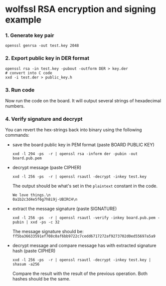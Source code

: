 # wolfssl RSA encryption and signing example

### 1. Generate key pair

```
openssl genrsa -out test.key 2048
```

### 2. Export public key in DER format

```
openssl rsa -in test.key -pubout -outform DER > key.der
# convert into C code
xxd -i test.der > public_key.h
```

### 3. Run code

Now run the code on the board. It will output several strings of hexadecimal numbers.

### 4. Verify signature and decrypt

You can revert the hex-strings back into binary using the following commands:

* save the board public key in PEM format (paste BOARD PUBLIC KEY)
  ```
  xxd -l 294 -ps  -r | openssl rsa -inform der -pubin -out board.pub.pem
  ```

* decrypt message (paste CIPHER)
  ```
  xxd -l 256 -ps  -r | openssl rsautl -decrypt -inkey test.key
  ```
  The output should be what's set in the ```plaintext``` constant in the code.
  ```
  We love things.\n
  0a1b2c3d4e5f6g7h8i9j-UBIRCH\n
  ```

* extract the message signature (paste SIGNATURE)
  ```
  xxd -l 256 -ps  -r | openssl rsautl -verify -inkey board.pub.pem -pubin | xxd -ps -c 32
  ```
  The message signature should be: ```ff5ba36633591ef708c0af6bb9722c7cedd6717272af9273702d0ed55697a5a9```

* decrypt message and compare message has with extracted signature hash (paste CIPHER)
  ```
  xxd -l 256 -ps  -r | openssl rsautl -decrypt -inkey test.key | shasum -a256
  ```
  Compare the result with the result of the previous operation. Both hashes
  should be the same.
